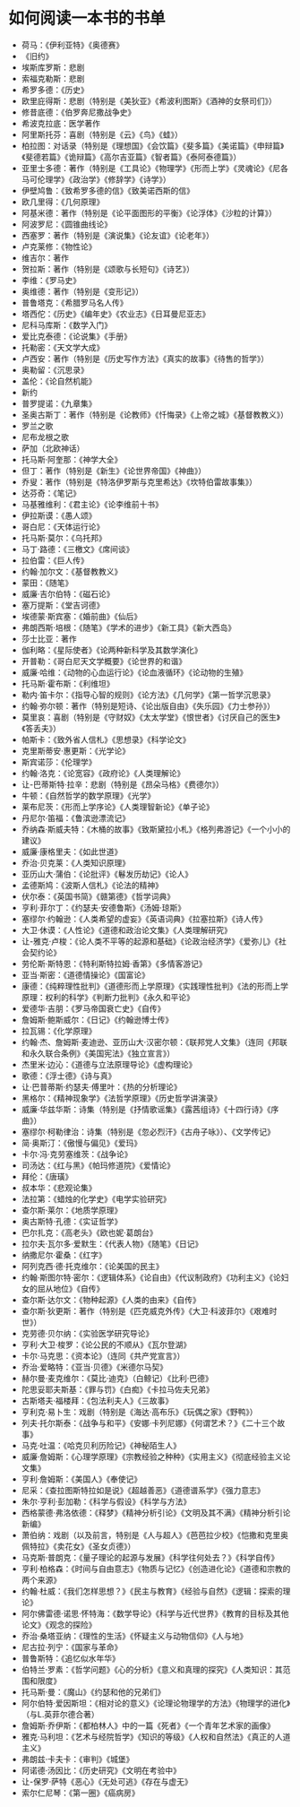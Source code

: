 # 如何阅读一本书的书单


- 荷马：《伊利亚特》《奥德赛》
- 《旧约》
- 埃斯库罗斯：悲剧
- 索福克勒斯：悲剧
- 希罗多德：《历史》
- 欧里庇得斯：悲剧（特别是《美狄亚》《希波利图斯》《酒神的女祭司们》）
- 修昔底德：《伯罗奔尼撒战争史》
- 希波克拉底：医学著作
- 阿里斯托芬：喜剧（特别是《云》《鸟》《蛙》）
- 柏拉图：对话录（特别是《理想国》《会饮篇》《斐多篇》《美诺篇》《申辩篇》《斐德若篇》《诡辩篇》《高尔吉亚篇》《智者篇》《泰阿泰德篇》）
- 亚里士多德：著作（特别是《工具论》《物理学》《形而上学》《灵魂论》《尼各马可伦理学》《政治学》《修辞学》《诗学》）
- 伊壁鸠鲁：《致希罗多德的信》《致美诺西斯的信》
- 欧几里得：《几何原理》
- 阿基米德：著作（特别是《论平面图形的平衡》《论浮体》《沙粒的计算》）
- 阿波罗尼：《圆锥曲线论》
- 西塞罗：著作（特别是《演说集》《论友谊》《论老年》）
- 卢克莱修：《物性论》
- 维吉尔：著作
- 贺拉斯：著作（特别是《颂歌与长短句》《诗艺》）
- 李维：《罗马史》
- 奥维德：著作（特别是《变形记》）
- 普鲁塔克：《希腊罗马名人传》
- 塔西佗：《历史》《编年史》《农业志》《日耳曼尼亚志》
- 尼科马库斯：《数学入门》
- 爱比克泰德：《论说集》《手册》
- 托勒密：《天文学大成》
- 卢西安：著作（特别是《历史写作方法》《真实的故事》《待售的哲学》）
- 奥勒留：《沉思录》
- 盖伦：《论自然机能》
- 新约
- 普罗提诺：《九章集》
- 圣奥古斯丁：著作（特别是《论教师》《忏悔录》《上帝之城》《基督教教义》）
- 罗兰之歌
- 尼布龙根之歌
- 萨加（北欧神话）
- 托马斯·阿奎那：《神学大全》
- 但丁：著作（特别是《新生》《论世界帝国》《神曲》）
- 乔叟：著作（特别是《特洛伊罗斯与克里希达》《坎特伯雷故事集》）
- 达芬奇：《笔记》
- 马基雅维利：《君主论》《论李维前十书》
- 伊拉斯谟：《愚人颂》
- 哥白尼：《天体运行论》
- 托马斯·莫尔：《乌托邦》
- 马丁·路德：《三檄文》《席间谈》
- 拉伯雷：《巨人传》
- 约翰·加尔文：《基督教教义》
- 蒙田：《随笔》
- 威廉·吉尔伯特：《磁石论》
- 塞万提斯：《堂吉诃德》
- 埃德蒙·斯宾塞：《婚前曲》《仙后》
- 弗朗西斯·培根：《随笔》《学术的进步》《新工具》《新大西岛》
- 莎士比亚：著作
- 伽利略：《星际使者》《论两种新科学及其数学演化》
- 开普勒：《哥白尼天文学概要》《论世界的和谐》
- 威廉·哈维：《动物的心血运行论》《论血液循环》《论动物的生殖》
- 托马斯·霍布斯：《利维坦》
- 勒内·笛卡尔：《指导心智的规则》《论方法》《几何学》《第一哲学沉思录》
- 约翰·弥尔顿：著作（特别是短诗、《论出版自由》《失乐园》《力士参孙》）
- 莫里哀：喜剧（特别是《守财奴》《太太学堂》《恨世者》《讨厌自己的医生》《答丢夫》）
- 帕斯卡：《致外省人信札》《思想录》《科学论文》
- 克里斯蒂安·惠更斯：《光学论》
- 斯宾诺莎：《伦理学》
- 约翰·洛克：《论宽容》《政府论》《人类理解论》
- 让-巴蒂斯特·拉辛：悲剧（特别是《昂朵马格》《费德尔》）
- 牛顿：《自然哲学的数学原理》《光学》
- 莱布尼茨：《形而上学序论》《人类理智新论》《单子论》
- 丹尼尔·笛福：《鲁滨逊漂流记》
- 乔纳森·斯威夫特：《木桶的故事》《致斯黛拉小札》《格列弗游记》《一个小小的建议》
- 威廉·康格里夫：《如此世道》
- 乔治·贝克莱：《人类知识原理》
- 亚历山大·蒲伯：《论批评》《鬈发历劫记》《论人》
- 孟德斯鸠：《波斯人信札》《论法的精神》
- 伏尔泰：《英国书简》《赣第德》《哲学词典》
- 亨利·菲尔丁：《约瑟夫·安德鲁斯》《汤姆·琼斯》
- 塞缪尔·约翰逊：《人类希望的虚妄》《英语词典》《拉塞拉斯》《诗人传》
- 大卫·休谟：《人性论》《道德和政治论文集》《人类理解研究》
- 让-雅克·卢梭：《论人类不平等的起源和基础》《论政治经济学》《爱弥儿》《社会契约论》
- 劳伦斯·斯特恩：《特利斯特拉姆·香第》《多情客游记》
- 亚当·斯密：《道德情操论》《国富论》
- 康德：《纯粹理性批判》《道德形而上学原理》《实践理性批判》《法的形而上学原理：权利的科学》《判断力批判》《永久和平论》
- 爱德华·吉朋：《罗马帝国衰亡史》《自传》
- 詹姆斯·鲍斯威尔：《日记》《约翰逊博士传》
- 拉瓦锡：《化学原理》
- 约翰·杰、詹姆斯·麦迪逊、亚历山大·汉密尔顿：《联邦党人文集》（连同《邦联和永久联合条例》《美国宪法》《独立宣言》）
- 杰里米·边沁：《道德与立法原理导论》《虚构理论》
- 歌德：《浮士德》《诗与真》
- 让·巴普蒂斯·约瑟夫·傅里叶：《热的分析理论》
- 黑格尔：《精神现象学》《法哲学原理》《历史哲学讲演录》
- 威廉·华兹华斯：诗集（特别是《抒情歌谣集》《露茜组诗》《十四行诗》《序曲》）
- 塞缪尔·柯勒律治：诗集（特别是《忽必烈汗》《古舟子咏》）、《文学传记》
- 简·奥斯汀：《傲慢与偏见》《爱玛》
- 卡尔·冯·克劳塞维茨：《战争论》
- 司汤达：《红与黑》《帕玛修道院》《爱情论》
- 拜伦：《唐璜》
- 叔本华：《悲观论集》
- 法拉第：《蜡烛的化学史》《电学实验研究》
- 查尔斯·莱尔：《地质学原理》
- 奥古斯特·孔德：《实证哲学》
- 巴尔扎克：《高老头》《欧也妮·葛朗台》
- 拉尔夫·瓦尔多·爱默生：《代表人物》《随笔》《日记》
- 纳撒尼尔·霍桑：《红字》
- 阿列克西·德·托克维尔：《论美国的民主》
- 约翰·斯图尔特·密尔：《逻辑体系》《论自由》《代议制政府》《功利主义》《论妇女的屈从地位》《自传》
- 查尔斯·达尔文：《物种起源》《人类的由来》《自传》
- 查尔斯·狄更斯：著作（特别是《匹克威克外传》《大卫·科波菲尔》《艰难时世》）
- 克劳德·贝尔纳：《实验医学研究导论》
- 亨利·大卫·梭罗：《论公民的不顺从》《瓦尔登湖》
- 卡尔·马克思：《资本论》（连同《共产党宣言》）
- 乔治·爱略特：《亚当·贝德》《米德尔马契》
- 赫尔曼·麦克维尔：《莫比·迪克》（白鲸记）《比利·巴德》
- 陀思妥耶夫斯基：《罪与罚》《白痴》《卡拉马佐夫兄弟》
- 古斯塔夫·福楼拜：《包法利夫人》《三故事》
- 亨利克·易卜生：戏剧（特别是《海达·高布乐》《玩偶之家》《野鸭》）
- 列夫·托尔斯泰：《战争与和平》《安娜·卡列尼娜》《何谓艺术？》《二十三个故事》
- 马克·吐温：《哈克贝利历险记》《神秘陌生人》
- 威廉·詹姆斯：《心理学原理》《宗教经验之种种》《实用主义》《彻底经验主义论文集》
- 亨利·詹姆斯：《美国人》《奉使记》
- 尼采：《查拉图斯特拉如是说》《超越善恶》《道德谱系学》《强力意志》
- 朱尔·亨利·彭加勒：《科学与假设》《科学与方法》
- 西格蒙德·弗洛依德：《释梦》《精神分析引论》《文明及其不满》《精神分析引论新编》
- 萧伯纳：戏剧（以及前言，特别是《人与超人》《芭芭拉少校》《恺撒和克里奥佩特拉》《卖花女》《圣女贞德》）
- 马克斯·普朗克：《量子理论的起源与发展》《科学往何处去？》《科学自传》
- 亨利·柏格森：《时间与自由意志》《物质与记忆》《创造进化论》《道德和宗教的两个来源》
- 约翰·杜威：《我们怎样思想？》《民主与教育》《经验与自然》《逻辑：探索的理论》
- 阿尔佛雷德·诺思·怀特海：《数学导论》《科学与近代世界》《教育的目标及其他论文》《观念的探险》
- 乔治·桑塔亚纳：《理性的生活》《怀疑主义与动物信仰》《人与地》
- 尼古拉·列宁：《国家与革命》
- 普鲁斯特：《追忆似水年华》
- 伯特兰·罗素：《哲学问题》《心的分析》《意义和真理的探究》《人类知识：其范围和限度》
- 托马斯·曼：《魔山》《约瑟和他的兄弟们》
- 阿尔伯特·爱因斯坦：《相对论的意义》《论理论物理学的方法》《物理学的进化》（与L.英菲尔德合著）
- 詹姆斯·乔伊斯：《都柏林人》中的一篇《死者》《一个青年艺术家的画像》
- 雅克·马利坦：《艺术与经院哲学》《知识的等级》《人权和自然法》《真正的人道主义》
- 弗朗兹·卡夫卡：《审判》《城堡》
- 阿诺德·汤因比：《历史研究》《文明在考验中》
- 让-保罗·萨特《恶心》《无处可逃》《存在与虚无》
- 索尔仁尼琴：《第一圈》《癌病房》